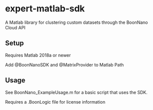 # expert-matlab-sdk

A Matlab library for clustering custom datasets through the BoonNano Cloud API

## Setup

Requires Matlab 2018a or newer

Add @BoonNanoSDK and @MatrixProvider to Matlab Path

## Usage

See BoonNano_ExampleUsage.m for a basic script that uses the SDK.

Requires a .BoonLogic file for license information